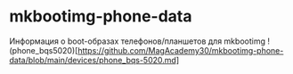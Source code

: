# mkbootimg-phone-data
Информация о boot-образах телефонов/планшетов для mkbootimg
!(phone_bqs5020)[https://github.com/MagAcademy30/mkbootimg-phone-data/blob/main/devices/phone_bqs-5020.md]
